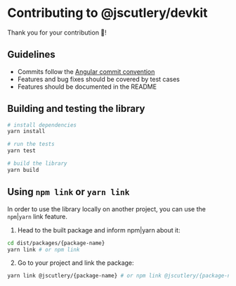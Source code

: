 # Contributing to @jscutlery/devkit

Thank you for your contribution 🤗!

## Guidelines

- Commits follow the [Angular commit convention](https://github.com/angular/angular/blob/22b96b9/CONTRIBUTING.md#-commit-message-guidelines)
- Features and bug fixes should be covered by test cases
- Features should be documented in the README

## Building and testing the library

```sh
# install dependencies
yarn install

# run the tests
yarn test

# build the library
yarn build
```

## Using `npm link` or `yarn link`

In order to use the library locally on another project, you can use the `npm`|`yarn` link feature.

1. Head to the built package and inform npm|yarn about it:

```sh
cd dist/packages/{package-name}
yarn link # or npm link
```

2. Go to your project and link the package:

```sh
yarn link @jscutlery/{package-name} # or npm link @jscutlery/{package-name}
```

